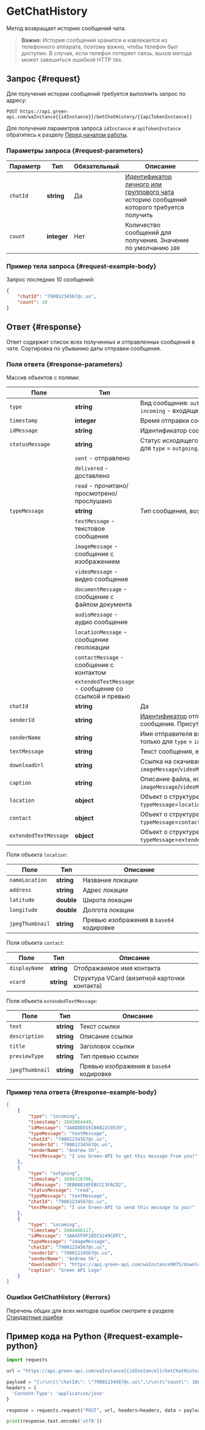 # GetChatHistory

Метод возвращает историю сообщений чата.

> **Важно:** История сообщений хранится и извлекается из телефонного аппарата, поэтому важно, чтобы телефон был доступен. В случае, если телефон потеряет связь, вызов метода может завешиться ошибкой HTTP `504`.

## Запрос {#request}

Для получения истории сообщений требуется выполнить запрос по адресу:
```
POST https://api.green-api.com/waInstance{{idInstance}}/GetChatHistory/{{apiTokenInstance}}
```

Для получения параметров запроса `idInstance` и `apiTokenInstance` обратитесь к разделу [Перед началом работы](../../before-start.md#parameters).

### Параметры запроса {#request-parameters}

Параметр | Тип | Обязательный | Описание
----- | ----- | ----- | -----
`chatId` | **string** | Да | [Идентификатор личного или группового чата](../chat-id.md) историю сообщений которого требуется получить
`count ` | **integer** | Нет | Количество сообщений для получения. Значение по умолчанию `100`  

### Пример тела запроса {#request-example-body}

Запрос последних 10 сообщений:
```json
{
    "chatId": "79001234567@c.us",
    "count": 10
}
```

## Ответ {#response}

Ответ содержит список всех полученных и отправленных сообщений в чате. Сортировка по убыванию даты отправки сообщения.

### Поля ответа {#response-parameters}

Массив объектов с полями:

Поле | Тип |  Описание
----- | ----- | ----- 
`type` | **string** | Вид сообщения: `outgoing` - исходящее сообщение; `incoming` - входящее сообщение
`timestamp` | **integer** | Время отправки сообщения в UNIX-формате
`idMessage` | **string** | Идентификатор сообщения
`statusMessage` | **string** | Статус исходящего сообщения. Присутствует только для `type` = `outgoing`. Возможные значения:
| | `sent` - отправлено
| | `delivered` - доставлено
| | `read` - прочитано/просмотрено/прослушано
`typeMessage` | **string** | Тип сообщения, возможные значения:
| | `textMessage` - текстовое сообщение
| | `imageMessage` - сообщение с изображением
| | `videoMessage` - видео сообщение
| | `documentMessage` - сообщение с файлом документа
| | `audioMessage` - аудио сообщение
| | `locationMessage` - сообщение геолокации
| | `contactMessage` - сообщение с контактом
| | `extendedTextMessage` - сообщение со ссылкой и превью
`chatId` | **string** | Да | [Идентификатор чата](../chat-id.md)
`senderId` | **string** | [Идентификатор](../chat-id.md#corr) отправителя сообщения входящего сообщения. Присутствует только для `type` = `incoming`
`senderName` | **string** | Имя отправителя входящего сообщения. Присутствует только для `type` = `incoming`
`textMessage` | **string** | Текст сообщения, если `typeMessage`=`textMessage`
`downloadUrl` | **string** | Ссылка на скачивание файла, если `typeMessage` = `imageMessage`/`videoMessage`/`documentMessage`/`audioMessage`
`caption` | **string** | Описание файла, если `typeMessage` = `imageMessage`/`videoMessage`/`documentMessage`
`location` | **object** | Объект о структуре локации, если `typeMessage`=`locationMessage`
`contact` | **object** | Объект о структуре контакта, если `typeMessage`=`contactMessage`
`extendedTextMessage` | **object** | Объект о структуре данных ссылки, если `typeMessage`=`extendedTextMessage`

Поля объекта `location`:

Поле | Тип |  Описание
----- | ----- | ----- 
`nameLocation` | **string** | Название локации
`address` | **string** | Адрес локации
`latitude` | **double** | Широта локации
`longitude` | **double** | Долгота локации
`jpegThumbnail` | **string** | Превью изображения в `base64` кодировке

Поля объекта `contact`:

Поле | Тип |  Описание
----- | ----- | ----- 
`displayName` | **string** | Отображаемое имя контакта
`vcard` | **string** | Структура VCard (визитной карточки контакта)

Поля объекта `extendedTextMessage`:

Поле | Тип |  Описание
----- | ----- | ----- 
`text` | **string** | Текст ссылки
`description` | **string** | Описание ссылки
`title` | **string** | Заголовок ссылки
`previewType` | **string** | Тип превью ссылки
`jpegThumbnail` | **string** | Превью изображения в `base64` кодировке

### Пример тела ответа {#response-example-body}

```json
[
    {
        "type": "incoming",
        "timestamp": 1603964449,
        "idMessage": "3AADDD555CB0822C0539",
        "typeMessage": "textMessage",
        "chatId": "79001234567@c.us",
        "senderId": "79001234567@c.us",
        "senderName": "Andrew Sh",
        "textMessage": "I use Green-API to get this message from you!"
    },
    {
        "type": "outgoing",
        "timestamp": 1604316706,
        "idMessage": "3EB08816FEBCCC3FACD2",
        "statusMessage": "read",
        "typeMessage": "textMessage",
        "chatId": "79001234567@c.us",
        "textMessage": "I use Green-API to send this message to you!"
    },
    {
        "type": "incoming",
        "timestamp": 1604466117,
        "idMessage": "3AA45F9F285C5249CDFC",
        "typeMessage": "imageMessage",
        "chatId": "79001234567@c.us",
        "senderId": "79001234567@c.us",
        "senderName": "Andrew Sh",
        "downloadUrl": "https://api.green-api.com/waInstance9075/downloadFile/download-file-id",
        "caption": "Green API Logo"
    }
]
```

### Ошибки GetChatHistory {#errors}

Перечень общих для всех методов ошибок смотрите в разделе [Стандартные ошибки](../common-errors.md)

## Пример кода на Python  {#request-example-python}

```python
import requests

url = "https://api.green-api.com/waInstance{{idInstance}}/GetChatHistory/{{apiTokenInstance}}"

payload = "{\r\n\t\"chatId\": \"79001234567@c.us\",\r\n\t\"count\": 100\r\n}"
headers = {
  'Content-Type': 'application/json'
}

response = requests.request("POST", url, headers=headers, data = payload)

print(response.text.encode('utf8'))
```
